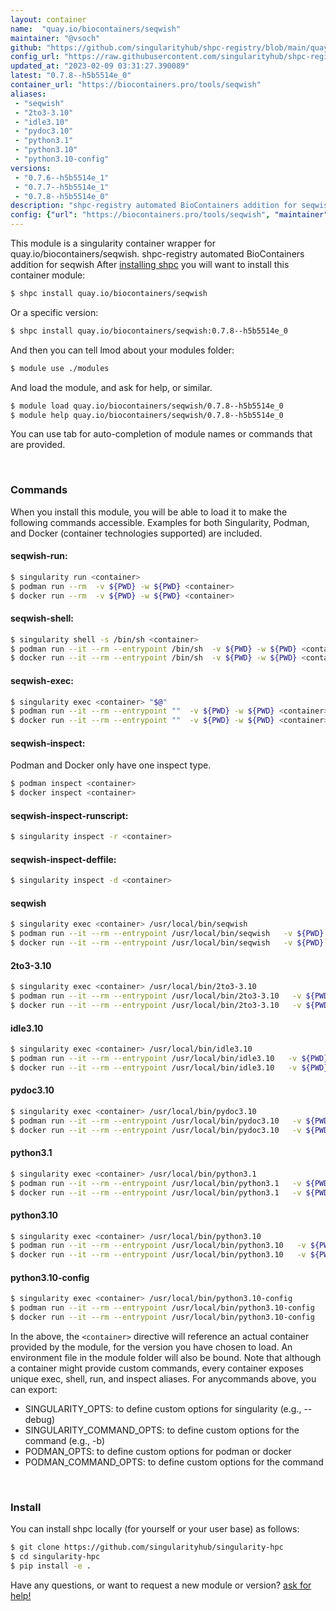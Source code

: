 ```yaml
---
layout: container
name:  "quay.io/biocontainers/seqwish"
maintainer: "@vsoch"
github: "https://github.com/singularityhub/shpc-registry/blob/main/quay.io/biocontainers/seqwish/container.yaml"
config_url: "https://raw.githubusercontent.com/singularityhub/shpc-registry/main/quay.io/biocontainers/seqwish/container.yaml"
updated_at: "2023-02-09 03:31:27.390089"
latest: "0.7.8--h5b5514e_0"
container_url: "https://biocontainers.pro/tools/seqwish"
aliases:
 - "seqwish"
 - "2to3-3.10"
 - "idle3.10"
 - "pydoc3.10"
 - "python3.1"
 - "python3.10"
 - "python3.10-config"
versions:
 - "0.7.6--h5b5514e_1"
 - "0.7.7--h5b5514e_1"
 - "0.7.8--h5b5514e_0"
description: "shpc-registry automated BioContainers addition for seqwish"
config: {"url": "https://biocontainers.pro/tools/seqwish", "maintainer": "@vsoch", "description": "shpc-registry automated BioContainers addition for seqwish", "latest": {"0.7.8--h5b5514e_0": "sha256:775ebb3f80b4cdec22eb7a3286366a9913425bc19c64fc1fc46432cf58010124"}, "tags": {"0.7.6--h5b5514e_1": "sha256:04e9f1ccfb56b084970ef38390b02e035b79c825ac0e65e7cd7f06ab6521ff90", "0.7.7--h5b5514e_1": "sha256:3101b83e7532c616472607336b18aecf7088ee0314623154ae9fbb7510daee13", "0.7.8--h5b5514e_0": "sha256:775ebb3f80b4cdec22eb7a3286366a9913425bc19c64fc1fc46432cf58010124"}, "docker": "quay.io/biocontainers/seqwish", "aliases": {"seqwish": "/usr/local/bin/seqwish", "2to3-3.10": "/usr/local/bin/2to3-3.10", "idle3.10": "/usr/local/bin/idle3.10", "pydoc3.10": "/usr/local/bin/pydoc3.10", "python3.1": "/usr/local/bin/python3.1", "python3.10": "/usr/local/bin/python3.10", "python3.10-config": "/usr/local/bin/python3.10-config"}}
---
```


This module is a singularity container wrapper for quay.io/biocontainers/seqwish.
shpc-registry automated BioContainers addition for seqwish
After [installing shpc](#install) you will want to install this container module:


```bash
$ shpc install quay.io/biocontainers/seqwish
```

Or a specific version:

```bash
$ shpc install quay.io/biocontainers/seqwish:0.7.8--h5b5514e_0
```

And then you can tell lmod about your modules folder:

```bash
$ module use ./modules
```

And load the module, and ask for help, or similar.

```bash
$ module load quay.io/biocontainers/seqwish/0.7.8--h5b5514e_0
$ module help quay.io/biocontainers/seqwish/0.7.8--h5b5514e_0
```

You can use tab for auto-completion of module names or commands that are provided.

<br>

### Commands

When you install this module, you will be able to load it to make the following commands accessible.
Examples for both Singularity, Podman, and Docker (container technologies supported) are included.

#### seqwish-run:

```bash
$ singularity run <container>
$ podman run --rm  -v ${PWD} -w ${PWD} <container>
$ docker run --rm  -v ${PWD} -w ${PWD} <container>
```

#### seqwish-shell:

```bash
$ singularity shell -s /bin/sh <container>
$ podman run --it --rm --entrypoint /bin/sh  -v ${PWD} -w ${PWD} <container>
$ docker run --it --rm --entrypoint /bin/sh  -v ${PWD} -w ${PWD} <container>
```

#### seqwish-exec:

```bash
$ singularity exec <container> "$@"
$ podman run --it --rm --entrypoint ""  -v ${PWD} -w ${PWD} <container> "$@"
$ docker run --it --rm --entrypoint ""  -v ${PWD} -w ${PWD} <container> "$@"
```

#### seqwish-inspect:

Podman and Docker only have one inspect type.

```bash
$ podman inspect <container>
$ docker inspect <container>
```

#### seqwish-inspect-runscript:

```bash
$ singularity inspect -r <container>
```

#### seqwish-inspect-deffile:

```bash
$ singularity inspect -d <container>
```


#### seqwish

```bash
$ singularity exec <container> /usr/local/bin/seqwish
$ podman run --it --rm --entrypoint /usr/local/bin/seqwish   -v ${PWD} -w ${PWD} <container> -c " $@"
$ docker run --it --rm --entrypoint /usr/local/bin/seqwish   -v ${PWD} -w ${PWD} <container> -c " $@"
```


#### 2to3-3.10

```bash
$ singularity exec <container> /usr/local/bin/2to3-3.10
$ podman run --it --rm --entrypoint /usr/local/bin/2to3-3.10   -v ${PWD} -w ${PWD} <container> -c " $@"
$ docker run --it --rm --entrypoint /usr/local/bin/2to3-3.10   -v ${PWD} -w ${PWD} <container> -c " $@"
```


#### idle3.10

```bash
$ singularity exec <container> /usr/local/bin/idle3.10
$ podman run --it --rm --entrypoint /usr/local/bin/idle3.10   -v ${PWD} -w ${PWD} <container> -c " $@"
$ docker run --it --rm --entrypoint /usr/local/bin/idle3.10   -v ${PWD} -w ${PWD} <container> -c " $@"
```


#### pydoc3.10

```bash
$ singularity exec <container> /usr/local/bin/pydoc3.10
$ podman run --it --rm --entrypoint /usr/local/bin/pydoc3.10   -v ${PWD} -w ${PWD} <container> -c " $@"
$ docker run --it --rm --entrypoint /usr/local/bin/pydoc3.10   -v ${PWD} -w ${PWD} <container> -c " $@"
```


#### python3.1

```bash
$ singularity exec <container> /usr/local/bin/python3.1
$ podman run --it --rm --entrypoint /usr/local/bin/python3.1   -v ${PWD} -w ${PWD} <container> -c " $@"
$ docker run --it --rm --entrypoint /usr/local/bin/python3.1   -v ${PWD} -w ${PWD} <container> -c " $@"
```


#### python3.10

```bash
$ singularity exec <container> /usr/local/bin/python3.10
$ podman run --it --rm --entrypoint /usr/local/bin/python3.10   -v ${PWD} -w ${PWD} <container> -c " $@"
$ docker run --it --rm --entrypoint /usr/local/bin/python3.10   -v ${PWD} -w ${PWD} <container> -c " $@"
```


#### python3.10-config

```bash
$ singularity exec <container> /usr/local/bin/python3.10-config
$ podman run --it --rm --entrypoint /usr/local/bin/python3.10-config   -v ${PWD} -w ${PWD} <container> -c " $@"
$ docker run --it --rm --entrypoint /usr/local/bin/python3.10-config   -v ${PWD} -w ${PWD} <container> -c " $@"
```



In the above, the `<container>` directive will reference an actual container provided
by the module, for the version you have chosen to load. An environment file in the
module folder will also be bound. Note that although a container
might provide custom commands, every container exposes unique exec, shell, run, and
inspect aliases. For anycommands above, you can export:

 - SINGULARITY_OPTS: to define custom options for singularity (e.g., --debug)
 - SINGULARITY_COMMAND_OPTS: to define custom options for the command (e.g., -b)
 - PODMAN_OPTS: to define custom options for podman or docker
 - PODMAN_COMMAND_OPTS: to define custom options for the command

<br>

### Install

You can install shpc locally (for yourself or your user base) as follows:

```bash
$ git clone https://github.com/singularityhub/singularity-hpc
$ cd singularity-hpc
$ pip install -e .
```

Have any questions, or want to request a new module or version? [ask for help!](https://github.com/singularityhub/singularity-hpc/issues)